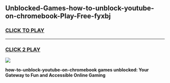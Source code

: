 
## Unblocked-Games-how-to-unblock-youtube-on-chromebook-Play-Free-fyxbj
<h3>
<a href="https://premium76.site?title=how-to-unblock-youtube-on-chromebook&ref=21A">CLICK TO PLAY</a></h3>
<hr>

<h3>
<a href="https://premium76.site?title=how-to-unblock-youtube-on-chromebook&ref=21A">CLICK 2 PLAY</a>
  
</h3>

<a href="https://premium76.site?title=how-to-unblock-youtube-on-chromebook&ref=21A"><img src="https://clearcache.store/games.png"></a>


**how-to-unblock-youtube-on-chromebook games unblocked: Your Gateway to Fun and Accessible Online Gaming**
